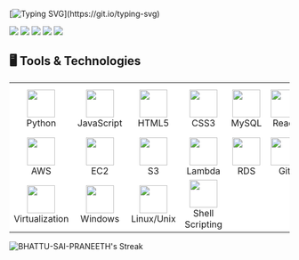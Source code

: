 [![Typing SVG](https://readme-typing-svg.herokuapp.com?font=Fira+Code&weight=700&size=25&duration=2000&pause=1000&color=FFFFFF&repeat=false&width=435&lines=Hey+there!;I'm+Sai+Praneeth%F0%9F%91%8B;Nice+to+meet+you...)](https://git.io/typing-svg)

[![](https://img.shields.io/badge/-@saipraneeth-%231DA1F2?style=flat-square&logo=twitter&logoColor=ffffff)](https://x.com/SAIPRANEETH252)
[![](https://img.shields.io/badge/-@bhattusaipraneeth-%23181717?style=flat-square&logo=github&logoColor=ffffff)](https://github.com/Bhattu-Sai-Praneeth)
[![](https://img.shields.io/badge/-Sai%20Praneeth%20Bhattu-%230077B5?style=flat-square&logo=linkedin&logoColor=ffffff)](https://www.linkedin.com/in/saipraneethbhattu/)
[![](https://img.shields.io/badge/-sai_pranee_th_b-%23E4405F?style=flat-square&logo=instagram&logoColor=ffffff)](https://www.instagram.com/sai_pranee_th_b/)
[![](https://img.shields.io/badge/-Portfolio.sai-%230ab9e6?style=flat-square&logo=google-chrome&logoColor=ffffff)](https://bhattu-sai-praneeth.github.io/Portfolio/)


## 🖥 Tools & Technologies

<table style="background-color:white;">
<tr>
    <td align="center"><img src="https://cdn.jsdelivr.net/gh/devicons/devicon/icons/python/python-original.svg" width="50"/><br>Python</td>
    <td align="center"><img src="https://cdn.jsdelivr.net/gh/devicons/devicon/icons/javascript/javascript-original.svg" width="50"/><br>JavaScript</td>
    <td align="center"><img src="https://cdn.jsdelivr.net/gh/devicons/devicon/icons/html5/html5-original.svg" width="50"/><br>HTML5</td>
    <td align="center"><img src="https://cdn.jsdelivr.net/gh/devicons/devicon/icons/css3/css3-original.svg" width="50"/><br>CSS3</td>
    <td align="center"><img src="https://cdn.jsdelivr.net/gh/devicons/devicon/icons/mysql/mysql-original.svg" width="50"/><br>MySQL</td>
    <td align="center"><img src="https://cdn.jsdelivr.net/gh/devicons/devicon/icons/react/react-original.svg" width="50"/><br>React</td>
    <td align="center"><img src="https://cdn.jsdelivr.net/gh/simple-icons/simple-icons/icons/tailwindcss.svg" width="50"/><br>Tailwind CSS</td>
    <td align="center"><img src="https://cdn.jsdelivr.net/gh/devicons/devicon/icons/bootstrap/bootstrap-plain.svg" width="50"/><br>Bootstrap</td>
</tr>
<tr>
    <td align="center"><img src="https://cdn.jsdelivr.net/gh/simple-icons/simple-icons/icons/amazonaws.svg" width="50"/><br>AWS</td>
    <td align="center"><img src="https://cdn.jsdelivr.net/gh/simple-icons/simple-icons/icons/amazonec2.svg" width="50"/><br>EC2</td>
    <td align="center"><img src="https://cdn.jsdelivr.net/gh/simple-icons/simple-icons/icons/amazons3.svg" width="50"/><br>S3</td>
    <td align="center"><img src="https://cdn.jsdelivr.net/gh/simple-icons/simple-icons/icons/awslambda.svg" width="50"/><br>Lambda</td>
    <td align="center"><img src="https://cdn.jsdelivr.net/gh/simple-icons/simple-icons/icons/amazonrds.svg" width="50"/><br>RDS</td>
    <td align="center"><img src="https://cdn.jsdelivr.net/gh/devicons/devicon/icons/git/git-original.svg" width="50"/><br>Git</td>
    <td align="center"><img src="https://cdn.jsdelivr.net/gh/devicons/devicon/icons/github/github-original.svg" width="50"/><br>GitHub</td>
    <td align="center"><img src="https://cdn.jsdelivr.net/gh/devicons/devicon/icons/jenkins/jenkins-original.svg" width="50"/><br>Jenkins</td>
</tr>
<tr>
    <td align="center"><img src="https://cdn.jsdelivr.net/gh/simple-icons/simple-icons/icons/vmware.svg" width="50"/><br>Virtualization</td>
    <td align="center"><img src="https://cdn.jsdelivr.net/gh/devicons/devicon/icons/windows8/windows8-original.svg" width="50"/><br>Windows</td>
    <td align="center"><img src="https://cdn.jsdelivr.net/gh/devicons/devicon/icons/linux/linux-original.svg" width="50"/><br>Linux/Unix</td>
    <td align="center"><img src="https://cdn.jsdelivr.net/gh/devicons/devicon/icons/bash/bash-original.svg" width="50"/><br>Shell Scripting</td>
    <td></td>
    <td></td>
    <td></td>
    <td></td>
</tr>
</table>



![BHATTU-SAI-PRANEETH's Streak](https://github-readme-streak-stats.herokuapp.com?user=BHATTU-SAI-PRANEETH&hide_border=true&background=transparent&ring=FF8C00&fire=FF8C00&currStreakLabel=FF8C00&sideLabels=FFFFFF&sideNums=FFFFFF&currStreakNum=FFFFFF&dates=AAAAAA)



